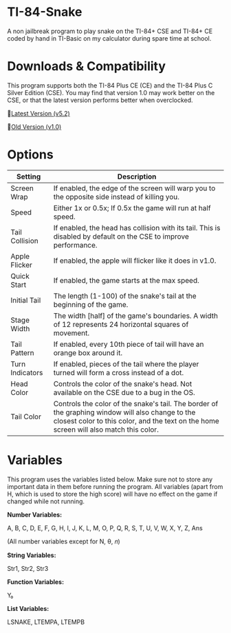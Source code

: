 
# TI-84-Snake
A non jailbreak program to play snake on the TI-84+ CSE and TI-84+ CE coded by hand in TI-Basic on my calculator during spare time at school.

# Downloads & Compatibility
This program supports both the TI-84 Plus CE (CE) and the TI-84 Plus C Silver Edition (CSE).
You may find that version 1.0 may work better on the CSE, or that the latest version performs better when overclocked.

🔗[Latest Version (v5.2)](https://github.com/ZmaZes/TI-84-Snake/releases/tag/v5.2) 

🔗[Old Version (v1.0)](https://github.com/ZmaZes/TI-84-Snake/releases/tag/v5.2)

# Options
|Setting|Description|
|--|--|
|Screen Wrap|If enabled, the edge of the screen will warp you to the opposite side instead of killing you.|
|Speed|Either 1x or 0.5x; If 0.5x the game will run at half speed.|
|Tail Collision|If enabled, the head has collision with its tail. This is disabled by default on the CSE to improve performance.|
|Apple Flicker|If enabled, the apple will flicker like it does in v1.0.|
|Quick Start|If enabled, the game starts at the max speed.|
|Initial Tail|The length (1-100) of the snake's tail at the beginning of the game.|
|Stage Width|The width [half] of the game's boundaries. A width of 12 represents 24 horizontal squares of movement.|
|Tail Pattern|If enabled, every 10th piece of tail will have an orange box around it.|
|Turn Indicators|If enabled, pieces of the tail where the player turned will form a cross instead of a dot.|
|Head Color|Controls the color of the snake's head. Not available on the CSE due to a bug in the OS.|
|Tail Color|Controls the color of the snake's tail. The border of the graphing window will also change to the closest color to this color, and the text on the home screen will also match this color.|

# Variables
This program uses the variables listed below. Make sure not to store any important data in them before running the program. All variables (apart from H, which is used to store the high score) will have no effect on the game if changed while not running.

**Number Variables:**

A, B, C, D, E, F, G, H, I, J, K, L, M, O, P, Q, R, S, T, U, V, W, X, Y, Z, Ans

(All number variables except for N, θ, 𝑛)

**String Variables:**

Str1, Str2, Str3

**Function Variables:**

Y₀

**List Variables:**

LSNAKE, LTEMPA, LTEMPB
